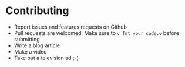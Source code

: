 # Contributing

- Report issues and features requests on Github
- Pull requests are welcomed. Make sure to `v fmt your_code.v` before submitting
- Write a blog article
- Make a video
- Take out a television ad ;-)